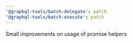 ```yaml
---
'@graphql-tools/batch-delegate': patch
'@graphql-tools/batch-execute': patch
---
```


Small improvements on usage of promise helpers

